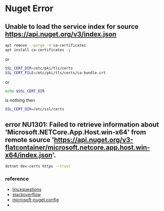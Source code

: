 # Nuget Error

## Unable to load the service index for source https://api.nuget.org/v3/index.json

```sh
apt remove --purge -V ca-certificates
apt install ca-certificates -y
```

or

```sh
SSL_CERT_DIR=/etc/pki/tls/certs
SSL_CERT_FILE=/etc/pki/tls/certs/ca-bundle.crt
```

or

```sh
echo $SSL_CERT_DIR
```

is nothing then

```sh
SSL_CERT_DIR=/etc/ssl/certs
```

## error NU1301: Failed to retrieve information about 'Microsoft.NETCore.App.Host.win-x64' from remote source 'https://api.nuget.org/v3-flatcontainer/microsoft.netcore.app.host.win-x64/index.json'.

```sh
dotnet dev-certs https --trust
```

### reference

- [linuxquestions](https://www.linuxquestions.org/questions/linux-from-scratch-13/nuget-error-ssl-connection-could-not-be-established-4175711236/)
- [stackoverflow](https://stackoverflow.com/questions/41157069/nuget-not-connecting)
- [microsoft-nuget.config](https://learn.microsoft.com/ko-kr/nuget/reference/nuget-config-file#config-section)
-
